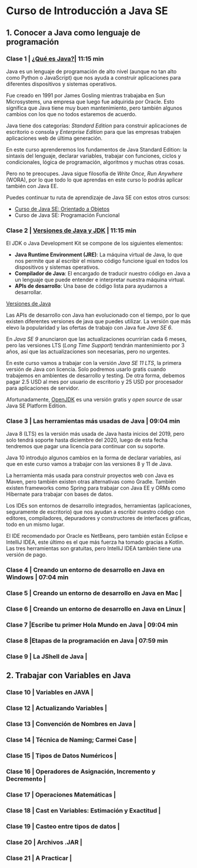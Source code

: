 ﻿# Curso de  Introducción a Java SE


## 1. Conocer a Java como lenguaje de programación

  
### Clase 1 | [¿Qué es Java?](https://platzi.com/clases/1631-java-basico/21170-que-es-java/)|  11:15 min

Java es un lenguaje de programación de alto nivel (aunque no tan alto como Python o JavaScript) que nos ayuda a construir aplicaciones para diferentes dispositivos y sistemas operativos.

Fue creado en 1991 por James Gosling mientras trabajaba en Sun Microsystems, una empresa que luego fue adquirida por Oracle. Esto significa que Java tiene muy buen mantenimiento, pero también algunos cambios con los que no todos estaremos de acuerdo.

Java tiene dos categorías:  _Standard Edition_  para construir aplicaciones de escritorio o consola y  _Enterprise Edition_  para que las empresas trabajen aplicaciones web de última generación.

En este curso aprenderemos los fundamentos de Java Standard Edition: la sintaxis del lenguaje, declarar variables, trabajar con funciones, ciclos y condicionales, lógica de programación, algoritmos y muchas otras cosas.

Pero no te preocupes. Java sigue filosofía de  _Write Once, Run Anywhere_  (WORA), por lo que todo lo que aprendas en este curso lo podrás aplicar también con Java EE.

Puedes continuar tu ruta de aprendizaje de Java SE con estos otros cursos:

-   [Curso de Java SE: Orientado a Objetos](https://platzi.com/clases/java-oop/)
-   Curso de Java SE: Programación Funcional

### Clase 2 |  [Versiones de Java y JDK](https://platzi.com/clases/1631-java-basico/21171-versiones-de-java-y-jdk/) |  11:15 min

El JDK o Java Development Kit se compone de los siguientes elementos:

-   **Java Runtime Environment (JRE)**: La máquina virtual de Java, lo que nos permite que al escribir el mismo código funcione igual en todos los dispositivos y sistemas operativos.
-   **Compilador de Java**: El encargado de traducir nuestro código en Java a un lenguaje que puede entender e interpretar nuestra máquina virtual.
-   **APIs de desarrollo**: Una base de código lista para ayudarnos a desarrollar.

[Versiones de Java](https://imgur.com/a/BKdpC2M)

Las APIs de desarrollo con Java han evolucionado con el tiempo, por lo que existen diferentes versiones de java que puedes utilizar. La versión que más elevo la popularidad y las ofertas de trabajo con Java fue  _Java SE 6_.

En  _Java SE 9_  anunciaron que las actualizaciones ocurrirían cada 6 meses, pero las versiones LTS (_Long Time Support_) tendrán mantenimiento por 3 años, así que las actualizaciones son necesarias, pero no urgentes.

En este curso vamos a trabajar con la versión  _Java SE 11 LTS_, la primera versión de Java con licencia. Solo podremos usarlo gratis cuando trabajemos en ambientes de desarrollo y testing. De otra forma, debemos pagar 2.5 USD al mes por usuario de escritorio y 25 USD por procesador para aplicaciones de servidor.

Afortunadamente,  [OpenJDK](https://openjdk.java.net/)  es una versión gratis y  _open source_  de usar Java SE Platform Edition.


### Clase 3 | Las herramientas más usadas de Java | 09:04 min

Java 8 (LTS) es la versión más usada de Java hasta inicios del 2019, pero solo tendrá soporte hasta diciembre del 2020, luego de esta fecha tendremos que pagar una licencia para continuar con su soporte.

Java 10 introdujo algunos cambios en la forma de declarar variables, así que en este curso vamos a trabajar con las versiones 8 y 11 de Java.

La herramienta más usada para construir proyectos web con Java es Maven, pero también existen otras alternativas como Gradle. También existen frameworks como Spring para trabajar con Java EE y ORMs como Hibernate para trabajar con bases de datos.

Los IDEs son entornos de desarrollo integrados, herramientas (aplicaciones, seguramente de escritorio) que nos ayudan a escribir nuestro código con editores, compiladores, depuradores y constructores de interfaces gráficas, todo en un mismo lugar.

El IDE recomendado por Oracle es NetBeans, pero también están Eclipse e IntelliJ IDEA, este último es el que más fuerza ha tomado gracias a Kotlin. Las tres herramientas son gratuitas, pero IntelliJ IDEA también tiene una versión de pago.
 
### Clase 4 | Creando un entorno de desarrollo en Java en Windows | 07:04 min

 
 
### Clase 5 | Creando un entorno de desarrollo en Java en Mac | 



### Clase 6 | Creando un entorno de desarrollo en Java en Linux | 




### Clase 7 |Escribe tu primer Hola Mundo en Java |  09:04 min



### Clase 8 |Etapas de la programación en Java |   07:59 min



### Clase 9 | La JShell de Java |   



## 2. Trabajar con Variables en Java

  
### Clase 10 | Variables en JAVA |


### Clase 12 | Actualizando Variables |  



### Clase 13 | Convención de Nombres en Java | 


 
### Clase 14 | Técnica de Naming; Carmei Case | 

 
 
### Clase 15 | Tipos de Datos Numéricos | 



### Clase 16 | Operadores de Asignación, Incremento y Decremento | 


### Clase 17 | Operaciones Matemáticas | 


### Clase 18 | Cast en Variables: Estimación y Exactitud | 


### Clase 19 | Casteo entre tipos de datos | 


### Clase 20 | Archivos .JAR | 


### Clase 21 | A Practicar | 
